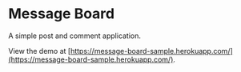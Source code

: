 # Message Board

A simple post and comment application.

View the demo at [https://message-board-sample.herokuapp.com/](https://message-board-sample.herokuapp.com/).
